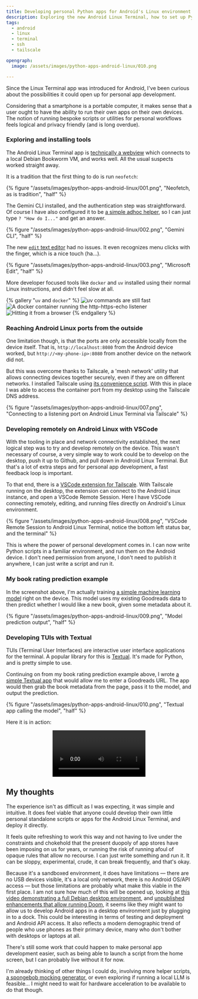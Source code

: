 ```yaml
---
title: Developing personal Python apps for Android's Linux environment
description: Exploring the new Android Linux Terminal, how to set up Python and see if personal app development is feasible
tags:
  - android
  - linux
  - terminal
  - ssh
  - tailscale

opengraph:
  image: /assets/images/python-apps-android-linux/010.png

---
```


Since the Linux Terminal app was introduced for Android, I've been curious about the possibilities it could open up for personal app development. 

Considering that a smartphone is a portable computer, it makes sense that a user ought to have the ability to run their own apps on their own devices. The notion of running bespoke scripts or utilities for personal workflows feels logical and privacy friendly (and is long overdue). 

### Exploring and installing tools

The Android Linux Terminal app is [technically a webview](https://www.androidauthority.com/android-linux-terminal-app-3489887/) which connects to a local Debian Bookworm VM, and works well. All the usual suspects worked straight away. 

It is a tradition that the first thing to do is run `neofetch`:

{% figure "/assets/images/python-apps-android-linux/001.png", "Neofetch, as is tradition", "half" %}


The Gemini CLI installed, and the authentication step was straightforward. Of course I have also configured it to be [a simple adhoc helper](/posts/2025-06-30-gemini-cli-adhoc-helper.md), so I can just type `? "How do I..."` and get an answer. 



{% figure "/assets/images/python-apps-android-linux/002.png", "Gemini CLI", "half" %}


The new [`edit` text editor](/posts/2025-06-02-microsoft-edit-cli-text-editor.md) had no issues. It even recognizes menu clicks with the finger, which is a nice touch (ha...).

{% figure "/assets/images/python-apps-android-linux/003.png", "Microsoft Edit", "half" %}



More developer focused tools like `docker` and `uv` installed using their normal Linux instructions, and didn't feel slow at all. 

{% gallery "`uv` and `docker`" %}
![uv commands are still fast](/assets/images/python-apps-android-linux/004.png)
![A docker container running the http-https-echo listener](/assets/images/python-apps-android-linux/005.png)
![Hitting it from a browser](/assets/images/python-apps-android-linux/006.png)
{% endgallery %}

### Reaching Android Linux ports from the outside

One limitation though, is that the ports are only accessible locally from the device itself. That is, `http://localhost:8080` from the Android device worked, but `http://<my-phone-ip>:8080` from another device on the network did not. 

But this was overcome thanks to Tailscale, a 'mesh network' utility that allows connecting devices together securely, even if they are on different networks. I installed Tailscale using [its convenience script](https://tailscale.com/kb/1031/install-linux). With this in place I was able to access the container port from my desktop using the Tailscale DNS address. 

{% figure "/assets/images/python-apps-android-linux/007.png", "Connecting to a listening port on Android Linux Terminal via Tailscale" %}


### Developing remotely on Android Linux with VSCode

With the tooling in place and network connectivity established, the next logical step was to try and develop remotely on the device. This wasn't necessary of course, a very simple way to work could be to develop on the desktop, push it up to Github, and pull down in Android Linux Terminal. But that's a lot of extra steps and for personal app development, a fast feedback loop is important.  

To that end, there is a [VSCode extension for Tailscale](https://tailscale.com/kb/1265/vscode-extension). With Tailscale running on the desktop, the extension can connect to the Android Linux instance, and open a VSCode Remote Session. Here I have VSCode connecting remotely, editing, and running files directly on Android's Linux environment.

{% figure "/assets/images/python-apps-android-linux/008.png", "VSCode Remote Session to Android Linux Terminal, notice the bottom left status bar, and the terminal" %}

This is where the power of personal development comes in. I can now write Python scripts in a familiar environment, and run them on the Android device. I don't need permission from anyone, I don't need to publish it anywhere, I can just write a script and run it.

### My book rating prediction example

In the screenshot above, I'm actually training [a simple machine learning model](https://github.com/mendhak/goodreads_book_rating_prediction/blob/master/generate_content_model.ipynb) right on the device. This model uses my existing Goodreads data to then predict whether I would like a new book, given some metadata about it. 

{% figure "/assets/images/python-apps-android-linux/009.png", "Model prediction output", "half" %}

### Developing TUIs with Textual

TUIs (Terminal User Interfaces) are interactive user interface applications for the terminal. A popular library for this is [Textual](https://textual.textualize.io/). It's made for Python, and is pretty simple to use. 

Continuing on from my book rating prediction example above, I wrote [a simple Textual app](https://github.com/mendhak/goodreads_book_rating_prediction/blob/master/textual_goodreads_predictor.py) that would allow me to enter a Goodreads URL. The app would then grab the book metadata from the page, pass it to the model, and output the prediction. 

{% figure "/assets/images/python-apps-android-linux/010.png", "Textual app calling the model", "half" %}

Here it is in action:

<p align="center">
  <video src="/assets/images/python-apps-android-linux/screen-20250809-140910.mp4" controls="controls" width="50%"></video>
</p>



## My thoughts

The experience isn't as difficult as I was expecting, it was simple and intuitive. It does feel viable that anyone could develop their own little personal standalone scripts or apps for the Android Linux Terminal, and deploy it directly. 

It feels quite refreshing to work this way and not having to live under the constraints and chokehold that the present duopoly of app stores have been imposing on us for years, or running the risk of running afoul of opaque rules that allow no recourse. I can just write something and run it. It can be sloppy, experimental, crude, it can break frequently, and that's okay. 

Because it's a sandboxed environment, it does have limitations — there are no USB devices visible, it's a local only network, there is no Android OS/API access — but those limitations are probably what make this viable in the first place. I am not sure how much of this will be opened up, looking at [this video demonstrating a full Debian desktop environment](https://www.youtube.com/watch?v=H2C7GOmbDxw), and [unpublished enhancements that allow running Doom](https://www.androidauthority.com/android-16-linux-terminal-doom-3521804/), it seems like they might want to allow us to develop Android apps in a desktop environment just by plugging in to a dock. This could be interesting in terms of testing and deployment and Android API access. It also reflects a modern demographic trend of people who use phones as their primary device, many who don't bother with desktops or laptops at all. 

There's still some work that could happen to make personal app development easier, such as being able to launch a script from the home screen, but I can probably live without it for now. 

I'm already thinking of other things I could do, involving more helper scripts, [a spongebob mocking generator](https://gist.github.com/mendhak/b4302d1a546053ae528b3151423dde0d), or even exploring if running a local LLM is feasible... I might need to wait for hardware acceleration to be available to do that though. 
